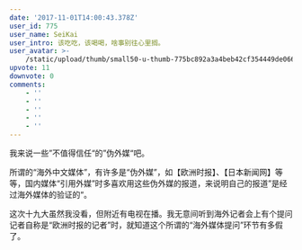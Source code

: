 ```yaml
---
date: '2017-11-01T14:00:43.378Z'
user_id: 775
user_name: SeiKai
user_intro: 该吃吃，该喝喝，啥事别往心里搁。
user_avatar: >-
    /static/upload/thumb/small50-u-thumb-775bc892a3a4beb42cf354449de0669ac4b0670db27.png
upvote: 11
downvote: 0
comments:
    - ''
    - ''
    - ''
    - ''
    - ''
---
```


我来说一些”不值得信任“的”伪外媒“吧。

所谓的“海外中文媒体”，有许多是“伪外媒”，如【欧洲时报】、【日本新闻网】等等，国内媒体“引用外媒”时多喜欢用这些伪外媒的报道，来说明自己的报道”是经过海外媒体的验证的“。

这次十九大虽然我没看，但附近有电视在播。我无意间听到海外记者会上有个提问记者自称是“欧洲时报的记者”时，就知道这个所谓的“海外媒体提问”环节有多假了。
